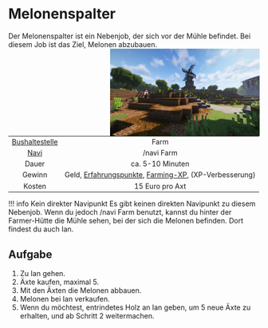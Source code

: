 # Melonenspalter

Der Melonenspalter ist ein Nebenjob, der sich vor der Mühle befindet. Bei diesem Job ist das Ziel, Melonen abzubauen.
<img align="right" width="300" height="175" src="../../assets/image/nebenjobs/Melonenspalter.png">

|  |  |
| :-: | :-: |
| [Bushaltestelle](../../pages/öpnv/bus.md) | Farm |
| [Navi](../../pages/allgemein/navigation.md) | /navi Farm |
| Dauer | ca. 5-10 Minuten |
| Gewinn | Geld, [Erfahrungspunkte](../../pages/allgemein/level.md), [Farming-XP](../../pages/skills/farming.md), (XP-Verbesserung) |
| Kosten | 15 Euro pro Axt |

!!! info Kein direkter Navipunkt
    Es gibt keinen direkten Navipunkt zu diesem Nebenjob. Wenn du jedoch /navi Farm benutzt, kannst du hinter der Farmer-Hütte die Mühle sehen, bei der sich die Melonen befinden. Dort findest du auch Ian.

## Aufgabe
1. Zu Ian gehen.
2. Äxte kaufen, maximal 5.
3. Mit den Äxten die Melonen abbauen.
4. Melonen bei Ian verkaufen.
5. Wenn du möchtest, entrindetes Holz an Ian geben, um 5 neue Äxte zu erhalten, und ab Schritt 2 weitermachen.
